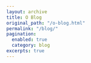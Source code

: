 ```yaml
---
layout: archive
title: O Blog
original_path: "/o-blog.html"
permalink: "/blog/"
pagination:
  enabled: true
  category: blog
excerpts: true
---
```

